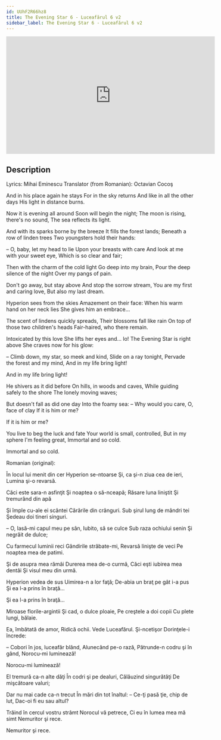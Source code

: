```yaml
---
id: UUhF2R66hz8
title: The Evening Star 6 - Luceafărul 6 v2
sidebar_label: The Evening Star 6 - Luceafărul 6 v2
---
```


<iframe
  width="560"
  height="315"
  src="https://www.youtube.com/embed/UUhF2R66hz8"
  title="YouTube video player"
  frameborder="0"
  allow="accelerometer; autoplay; clipboard-write; encrypted-media; gyroscope; picture-in-picture; web-share"
  referrerpolicy="strict-origin-when-cross-origin"
  allowfullscreen
></iframe>

## Description

Lyrics: Mihai Eminescu
Translator (from Romanian): Octavian Cocoş

And in his place again he stays
For in the sky returns
And like in all the other days
His light in distance burns.

Now it is evening all around
Soon will begin the night;
The moon is rising, there's no sound,
The sea reflects its light.

And with its sparks borne by the breeze
It fills the forest lands;
Beneath a row of linden trees
Two youngsters hold their hands:

– O, baby, let my head to lie
Upon your breasts with care
And look at me with your sweet eye,
Which is so clear and fair;

Then with the charm of the cold light
Go deep into my brain,
Pour the deep silence of the night
Over my pangs of pain.

Don't go away, but stay above
And stop the sorrow stream,
You are my first and caring love,
But also my last dream.

Hyperion sees from the skies
Amazement on their face:
When his warm hand on her neck lies
She gives him an embrace...

The scent of lindens quickly spreads,
Their blossoms fall like rain
On top of those two children's heads
Fair-haired, who there remain.

Intoxicated by this love
She lifts her eyes and... lo!
The Evening Star is right above
She craves now for his glow:

– Climb down, my star, so meek and kind,
Slide on a ray tonight,
Pervade the forest and my mind,
And in my life bring light!

And in my life bring light!

He shivers as it did before
On hills, in woods and caves,
While guiding safely to the shore
The lonely moving waves;

But doesn't fall as did one day
Into the foamy sea:
– Why would you care, O, face of clay
If it is him or me?

If it is him or me?

You live to beg the luck and fate
Your world is small, controlled,
But in my sphere I'm feeling great,
Immortal and so cold.

Immortal and so cold.

Romanian (original):

În locul lui menit din cer
Hyperion se-ntoarse
Şi, ca şi-n ziua cea de ieri,
Lumina şi-o revarsă.

Căci este sara-n asfinţit
Şi noaptea o să-nceapă;
Răsare luna liniştit
Şi tremurând din apă

Şi împle cu-ale ei scântei
Cărările din crânguri.
Sub şirul lung de mândri tei
Şedeau doi tineri singuri.

– O, lasă-mi capul meu pe sân,
Iubito, să se culce
Sub raza ochiului senin
Şi negrăit de dulce;

Cu farmecul luminii reci
Gândirile străbate-mi,
Revarsă linişte de veci
Pe noaptea mea de patimi.

Şi de asupra mea rămâi
Durerea mea de-o curmă,
Căci eşti iubirea mea dentâi
Şi visul meu din urmă.

Hyperion vedea de sus
Uimirea-n a lor faţă;
De-abia un braţ pe gât i-a pus
Şi ea l-a prins în braţă…

Şi ea l-a prins în braţă…

Miroase florile-argintii
Şi cad, o dulce ploaie,
Pe creştele a doi copii
Cu plete lungi, bălaie.

Ea, îmbătată de amor,
Ridică ochii. Vede
Luceafărul. Şi-ncetişor
Dorinţele-i încrede:

– Cobori în jos, luceafăr blând,
Alunecând pe-o rază,
Pătrunde-n codru şi în gând,
Norocu-mi luminează!

Norocu-mi luminează!

El tremură ca-n alte dăţi
În codri şi pe dealuri,
Călăuzind singurătăţi
De mişcătoare valuri;

Dar nu mai cade ca-n trecut
În mări din tot înaltul:
– Ce-ţi pasă ţie, chip de lut,
Dac-oi fi eu sau altul?

Trăind în cercul vostru strâmt
Norocul vă petrece,
Ci eu în lumea mea mă simt
Nemuritor şi rece.

Nemuritor şi rece.
